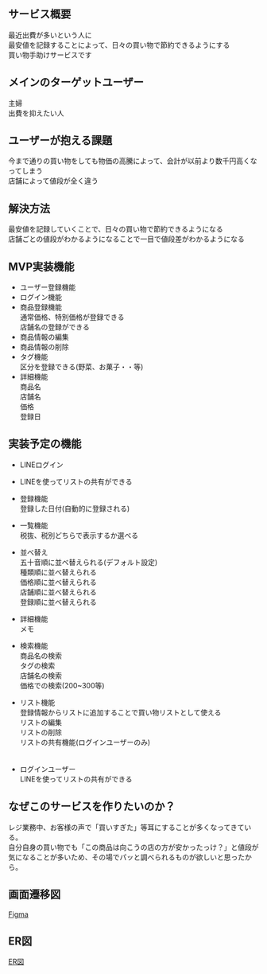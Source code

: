 ## サービス概要
最近出費が多いという人に  
最安値を記録することによって、日々の買い物で節約できるようにする  
買い物手助けサービスです  


## メインのターゲットユーザー
主婦  
出費を抑えたい人  


## ユーザーが抱える課題
今まで通りの買い物をしても物価の高騰によって、会計が以前より数千円高くなってしまう  
店舗によって値段が全く違う  


## 解決方法
最安値を記録していくことで、日々の買い物で節約できるようになる  
店舗ごとの値段がわかるようになることで一目で値段差がわかるようになる  

## MVP実装機能
- ユーザー登録機能
- ログイン機能 
- 商品登録機能  
  通常価格、特別価格が登録できる  
  店舗名の登録ができる  
- 商品情報の編集  
- 商品情報の削除  
- タグ機能  
  区分を登録できる(野菜、お菓子・・等)  
- 詳細機能  
  商品名  
  店舗名  
  価格  
  登録日  


## 実装予定の機能
- LINEログイン  
- LINEを使ってリストの共有ができる  

- 登録機能  
  登録した日付(自動的に登録される)  

- 一覧機能  
  税抜、税別どちらで表示するか選べる  
- 並べ替え  
  五十音順に並べ替えられる(デフォルト設定)  
  種類順に並べ替えられる  
  価格順に並べ替えられる  
  店舗順に並べ替えられる  
  登録順に並べ替えられる  

- 詳細機能    
  メモ  

- 検索機能  
  商品名の検索  
  タグの検索  
  店舗名の検索  
  価格での検索(200~300等)  

- リスト機能  
  登録情報からリストに追加することで買い物リストとして使える  
  リストの編集  
  リストの削除  
  リストの共有機能(ログインユーザーのみ)  
　　
- ログインユーザー  
  LINEを使ってリストの共有ができる  


## なぜこのサービスを作りたいのか？
レジ業務中、お客様の声で「買いすぎた」等耳にすることが多くなってきている。  
自分自身の買い物でも「この商品は向こうの店の方が安かったっけ？」と値段が気になることが多いため、その場でパッと調べられるものが欲しいと思ったから。  


## 画面遷移図
[Figma](https://www.figma.com/file/gwugEzurjjBQAIWf0kCBZU/%E3%83%9D%E3%83%BC%E3%83%88%E3%83%95%E3%82%A9%E3%83%AA%E3%82%AA?node-id=0%3A1&t=cc1SMXXuOzXViNFs-1)


## ER図
[ER図](https://gyazo.com/461e4ac6ed6cac50d7eb701b0dcea329)
